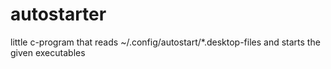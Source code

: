 # autostarter
little c-program that reads ~/.config/autostart/*.desktop-files and starts the given executables
